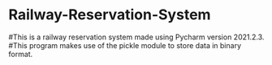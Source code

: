 # Railway-Reservation-System
#This is a railway reservation system made using Pycharm version 2021.2.3.
#This program makes use of the pickle module to store data in binary format.
